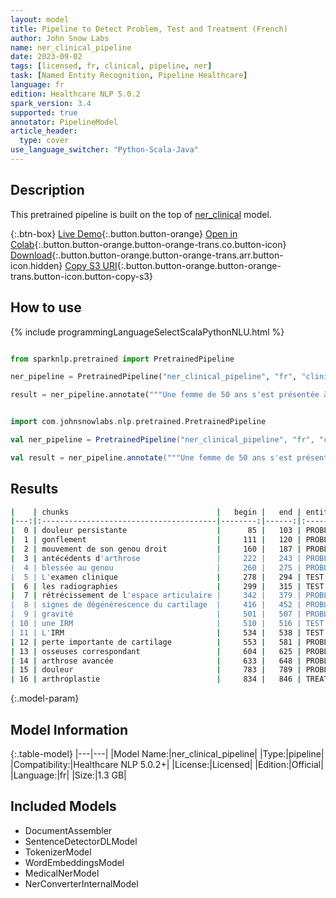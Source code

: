 ```yaml
---
layout: model
title: Pipeline to Detect Problem, Test and Treatment (French)
author: John Snow Labs
name: ner_clinical_pipeline
date: 2023-09-02
tags: [licensed, fr, clinical, pipeline, ner]
task: [Named Entity Recognition, Pipeline Healthcare]
language: fr
edition: Healthcare NLP 5.0.2
spark_version: 3.4
supported: true
annotator: PipelineModel
article_header:
  type: cover
use_language_switcher: "Python-Scala-Java"
---
```


## Description

This pretrained pipeline is built on the top of [ner_clinical](https://nlp.johnsnowlabs.com/2023/08/30/ner_clinical_fr.html) model.

{:.btn-box}
[Live Demo](https://demo.johnsnowlabs.com/healthcare/NER_CLINICAL_MULTI/){:.button.button-orange}
[Open in Colab](https://colab.research.google.com/github/JohnSnowLabs/spark-nlp-workshop/blob/master/tutorials/streamlit_notebooks/healthcare/NER_CLINICAL_MULTI.ipynb){:.button.button-orange.button-orange-trans.co.button-icon}
[Download](https://s3.amazonaws.com/auxdata.johnsnowlabs.com/clinical/models/ner_clinical_pipeline_fr_5.0.2_3.4_1693692554499.zip){:.button.button-orange.button-orange-trans.arr.button-icon.hidden}
[Copy S3 URI](s3://auxdata.johnsnowlabs.com/clinical/models/ner_clinical_pipeline_fr_5.0.2_3.4_1693692554499.zip){:.button.button-orange.button-orange-trans.button-icon.button-copy-s3}

## How to use



<div class="tabs-box" markdown="1">
{% include programmingLanguageSelectScalaPythonNLU.html %}
  
```python

from sparknlp.pretrained import PretrainedPipeline

ner_pipeline = PretrainedPipeline("ner_clinical_pipeline", "fr", "clinical/models")

result = ner_pipeline.annotate("""Une femme de 50 ans s'est présentée à la clinique orthopédique en se plaignant d'une douleur persistante, d'un gonflement et d'une limitation de l'amplitude de mouvement de son genou droit. La patiente a déclaré avoir des antécédents d'arthrose et s'être déjà blessée au genou. L'examen clinique et les radiographies effectuées ont révélé un rétrécissement de l'espace articulaire, la formation d'ostéophytes et des signes de dégénérescence du cartilage. Pour confirmer le diagnostic et en évaluer la gravité, une IRM a été demandée. L'IRM a montré une perte importante de cartilage et des modifications osseuses correspondant à une arthrose avancée. Après avoir pris en compte l'état de santé et les préférences du patient, un plan de traitement comprenant la prise en charge de la douleur, la kinésithérapie et la possibilité d'une arthroplastie a été discuté.""")

```
```scala

import com.johnsnowlabs.nlp.pretrained.PretrainedPipeline

val ner_pipeline = PretrainedPipeline("ner_clinical_pipeline", "fr", "clinical/models")

val result = ner_pipeline.annotate("""Une femme de 50 ans s'est présentée à la clinique orthopédique en se plaignant d'une douleur persistante, d'un gonflement et d'une limitation de l'amplitude de mouvement de son genou droit. La patiente a déclaré avoir des antécédents d'arthrose et s'être déjà blessée au genou. L'examen clinique et les radiographies effectuées ont révélé un rétrécissement de l'espace articulaire, la formation d'ostéophytes et des signes de dégénérescence du cartilage. Pour confirmer le diagnostic et en évaluer la gravité, une IRM a été demandée. L'IRM a montré une perte importante de cartilage et des modifications osseuses correspondant à une arthrose avancée. Après avoir pris en compte l'état de santé et les préférences du patient, un plan de traitement comprenant la prise en charge de la douleur, la kinésithérapie et la possibilité d'une arthroplastie a été discuté.""")

```
</div>

## Results

```bash
|    | chunks                                 |   begin |   end | entities   |
|---:|:---------------------------------------|--------:|------:|:-----------|
|  0 | douleur persistante                    |      85 |   103 | PROBLEM    |
|  1 | gonflement                             |     111 |   120 | PROBLEM    |
|  2 | mouvement de son genou droit           |     160 |   187 | PROBLEM    |
|  3 | antécédents d'arthrose                 |     222 |   243 | PROBLEM    |
|  4 | blessée au genou                       |     260 |   275 | PROBLEM    |
|  5 | L'examen clinique                      |     278 |   294 | TEST       |
|  6 | les radiographies                      |     299 |   315 | TEST       |
|  7 | rétrécissement de l'espace articulaire |     342 |   379 | PROBLEM    |
|  8 | signes de dégénérescence du cartilage  |     416 |   452 | PROBLEM    |
|  9 | gravité                                |     501 |   507 | PROBLEM    |
| 10 | une IRM                                |     510 |   516 | TEST       |
| 11 | L'IRM                                  |     534 |   538 | TEST       |
| 12 | perte importante de cartilage          |     553 |   581 | PROBLEM    |
| 13 | osseuses correspondant                 |     604 |   625 | PROBLEM    |
| 14 | arthrose avancée                       |     633 |   648 | PROBLEM    |
| 15 | douleur                                |     783 |   789 | PROBLEM    |
| 16 | arthroplastie                          |     834 |   846 | TREATMENT  |
```

{:.model-param}
## Model Information

{:.table-model}
|---|---|
|Model Name:|ner_clinical_pipeline|
|Type:|pipeline|
|Compatibility:|Healthcare NLP 5.0.2+|
|License:|Licensed|
|Edition:|Official|
|Language:|fr|
|Size:|1.3 GB|

## Included Models

- DocumentAssembler
- SentenceDetectorDLModel
- TokenizerModel
- WordEmbeddingsModel
- MedicalNerModel
- NerConverterInternalModel
